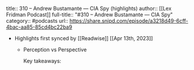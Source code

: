 title:: 310 – Andrew Bustamante —  CIA Spy (highlights)
author:: [[Lex Fridman Podcast]]
full-title:: "\#310 – Andrew Bustamante —  CIA Spy"
category:: #podcasts
url:: https://share.snipd.com/episode/a3218d49-6cff-4bac-aa85-85cd4bc22ba9

- Highlights first synced by [[Readwise]] [[Apr 13th, 2023]]
	- Perception vs Perspective
	  
	  Key takeaways: